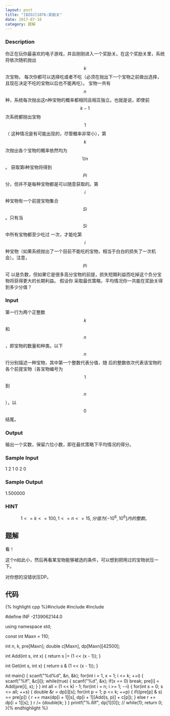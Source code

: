 ```yaml
---
layout: post
title: "[BZOJ]1076:奖励关"
date: 2017-07-18
category: 题解
---
```

### Description
你正在玩你最喜欢的电子游戏，并且刚刚进入一个奖励关。在这个奖励关里，系统将依次随机抛出$$k$$次宝物，
每次你都可以选择吃或者不吃（必须在抛出下一个宝物之前做出选择，且现在决定不吃的宝物以后也不能再吃）。
 宝物一共有$$n$$种，系统每次抛出这n种宝物的概率都相同且相互独立。也就是说，即使前$$k-1$$次系统都抛出宝物$$1$$（
这种情况是有可能出现的，尽管概率非常小），第$$k$$次抛出各个宝物的概率依然均为$$1/n$$。 获取第i种宝物将得到$$Pi$$
分，但并不是每种宝物都是可以随意获取的。第$$i$$种宝物有一个前提宝物集合$$Si$$。只有当$$Si$$中所有宝物都至少吃过
一次，才能吃第$$i$$种宝物（如果系统抛出了一个目前不能吃的宝物，相当于白白的损失了一次机会）。注意，$$Pi$$可
以是负数，但如果它是很多高分宝物的前提，损失短期利益而吃掉这个负分宝物将获得更大的长期利益。 假设你
采取最优策略，平均情况你一共能在奖励关得到多少分值？
### Input
第一行为两个正整数$$k$$和$$n$$，即宝物的数量和种类。以下$$n$$行分别描述一种宝物，其中第一个整数代表分值，随
后的整数依次代表该宝物的各个前提宝物（各宝物编号为$$1$$到$$n$$），以$$0$$结尾。
### Output
输出一个实数，保留六位小数，即在最优策略下平均情况的得分。
### Sample Input
1 2
1 0
2 0
### Sample Output
1.500000
### HINT
$$1<=k<=100,1<=n<=15,分值为[-10^6,10^6]内的整数。$$
## 题解
看！

这个n如此小，然后再看某宝物能够被选的条件，可以想到把用过的宝物状压一下。

对你想的没错状压DP。

## 代码
{% highlight cpp %}#include <cstdio>
#include <cstring>
#include <iostream>

#define INF -2139062144.0

using namespace std;

const int Maxn = 110;

int n, k, pre[Maxn];
double c[Maxn], dp[Maxn][42500];

int Add(int s, int x) {
	return s |= (1 << (x - 1));
}

int Get(int s, int x) {
	return s & (1 << (x - 1));
}

int main() {
	scanf("%d%d", &n, &k);
	for(int i = 1, x = 1; i <= k; ++i) {
		scanf("%lf", &c[i]);
		while(true) {
			scanf("%d", &x);
			if(x == 0) break;
			pre[i] = Add(pre[i], x);
		}
	}
	int all = (1 << k) - 1;
	for(int i = n; i >= 1; --i) {
		for(int s = 0; s <= all; ++s) {
			double &r = dp[i][s];
			for(int p = 1; p <= k; ++p) {
				if((pre[p] & s) == pre[p]) {
					r += max(dp[i + 1][s], dp[i + 1][Add(s, p)] + c[p]);
				}
				else r += dp[i + 1][s];
			}
			r /= (double)k;
		}
	}
	printf("%.6lf", dp[1][0]);
	// while(1);
	return 0;
}{% endhighlight %}